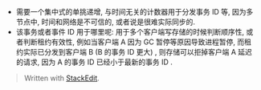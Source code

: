 * 需要一个集中式的单挑递增, 与时间无关的计数器用于分发事务 ID 等, 因为多节点中, 时间和网络是不可信的, 或者说是很难实际同步的. 
* 该事务或者事件 ID 用于哪里呢: 用于多个客户端写存储的时候判断顺序性, 或者判断租约有效性, 例如当客户端 A 因为 GC 暂停等原因导致进程暂停, 而租约实际已分发到客户端 B (B 的事务 ID 更大) ,  则存储可以拒掉客户端 A 延迟的请求, 因为 A 的事务 ID 已经小于最新的事务 ID . 


> Written with [StackEdit](https://stackedit.io/).
<!--stackedit_data:
eyJoaXN0b3J5IjpbMTM4MjI1MTc3Nl19
-->